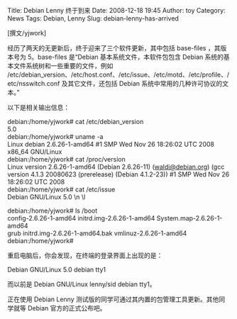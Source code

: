 Title: Debian Lenny 终于到来
Date: 2008-12-18 19:45
Author: toy
Category: News
Tags: Debian, Lenny
Slug: debian-lenny-has-arrived

[撰文/yjwork]

经历了两天的无更新后，终于迎来了三个软件更新，其中包括 base-files
，其版本号为 5。base-files 是“Debian 基本系统文件，本软件包包含 Debian
系统的基本文件系统树和一些重要的文件，例如
/etc/debian\_version、/etc/host.conf、/etc/issue、/etc/motd、/etc/profile、/etc/nsswitch.conf
及其它文件，还包括 Debian 系统中常用的几种许可协议的文本。”

以下是相关输出信息：

debian:/home/yjwork# cat /etc/debian\_version  
5.0  
debian:/home/yjwork# uname -a  
Linux debian 2.6.26-1-amd64 #1 SMP Wed Nov 26 18:26:02 UTC 2008
x86\_64 GNU/Linux  
debian:/home/yjwork# cat /proc/version  
Linux version 2.6.26-1-amd64 (Debian 2.6.26-11) (waldi@debian.org) (gcc
version 4.1.3 20080623 (prerelease) (Debian 4.1.2-23)) #1 SMP Wed Nov
26 18:26:02 UTC 2008  
debian:/home/yjwork# cat /etc/issue  
Debian GNU/Linux 5.0 \\n \\l

debian:/home/yjwork# ls /boot  
config-2.6.26-1-amd64 initrd.img-2.6.26-1-amd64
System.map-2.6.26-1-amd64  
grub initrd.img-2.6.26-1-amd64.bak vmlinuz-2.6.26-1-amd64  
debian:/home/yjwork#

重启电脑后，你会发现，在终端的登录界面上出现的是：

Debian GNU/Linux 5.0 debian tty1

而以前是 Debian GNU/Linux lenny/sid debian tty1。

正在使用 Debian Lenny
测试版的同学可通过其内置的包管理工具更新。其他同学就等 Debian
官方的正式公布吧。
